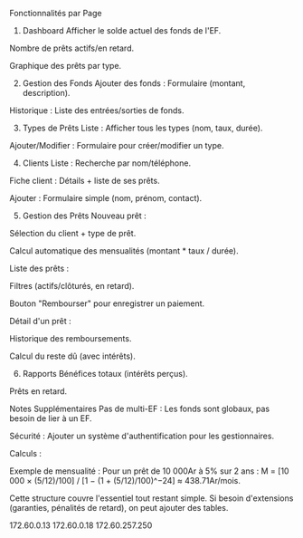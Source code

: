 Fonctionnalités par Page
1. Dashboard
Afficher le solde actuel des fonds de l'EF.

Nombre de prêts actifs/en retard.

Graphique des prêts par type.

2. Gestion des Fonds
Ajouter des fonds : Formulaire (montant, description).

Historique : Liste des entrées/sorties de fonds.

3. Types de Prêts
Liste : Afficher tous les types (nom, taux, durée).

Ajouter/Modifier : Formulaire pour créer/modifier un type.

4. Clients
Liste : Recherche par nom/téléphone.

Fiche client : Détails + liste de ses prêts.

Ajouter : Formulaire simple (nom, prénom, contact).

5. Gestion des Prêts
Nouveau prêt :

Sélection du client + type de prêt.

Calcul automatique des mensualités (montant * taux / durée).

Liste des prêts :

Filtres (actifs/clôturés, en retard).

Bouton "Rembourser" pour enregistrer un paiement.

Détail d'un prêt :
    
Historique des remboursements.

Calcul du reste dû (avec intérêts).

6. Rapports
Bénéfices totaux (intérêts perçus).

Prêts en retard.

Notes Supplémentaires
Pas de multi-EF : Les fonds sont globaux, pas besoin de lier à un EF.

Sécurité : Ajouter un système d'authentification pour les gestionnaires.

Calculs :

Exemple de mensualité : Pour un prêt de 10 000Ar à 5% sur 2 ans :
M = [10 000 × (5/12)/100] / [1 − (1 + (5/12)/100)^−24] ≈ 438.71Ar/mois.

Cette structure couvre l'essentiel tout restant simple. Si besoin d'extensions (garanties, pénalités de retard), on peut ajouter des tables.

172.60.0.13
172.60.0.18
172.60.257.250